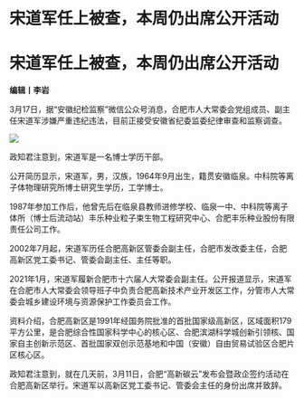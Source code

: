 # 宋道军任上被查，本周仍出席公开活动

# 宋道军任上被查，本周仍出席公开活动

**编辑丨李岩**

3月17日，据“安徽纪检监察”微信公众号消息，合肥市人大常委会党组成员、副主任宋道军涉嫌严重违纪违法，目前正接受安徽省纪委监委纪律审查和监察调查。

![](https://inews.gtimg.com/news_bt/OtBjj4KMFY6_1RB0xzTKF2aaMvoNusCfDgPdVR4vB56RIAA/1000)

政知君注意到，宋道军是一名博士学历干部。

公开简历显示，宋道军，男，汉族，1964年9月出生，籍贯安徽临泉。中科院等离子体物理研究所博士研究生学历，工学博士。

1987年参加工作后，他曾先后在临泉县教师进修学校、临泉一中、中科院等离子体所（博士后流动站）丰乐种业粒子束生物工程研究中心、合肥丰乐种业股份有限责任公司工作。

2002年7月起，宋道军历任合肥高新区管委会副主任，合肥市发改委主任，合肥高新区党工委书记、管委会副主任、主任等职。

2021年1月，宋道军履新合肥市十六届人大常委会副主任。公开报道显示，宋道军在合肥市人大常委会领导班子中负责合肥高新技术产业开发区工作，分管市人大常委会城乡建设环境与资源保护工作委员会工作。

资料介绍，合肥高新区是1991年经国务院批准的首批国家级高新区，区域面积179平方公里，是合肥综合性国家科学中心的核心区、合肥滨湖科学城创新引领核、国家自主创新示范区、首批国家双创示范基地和中国（安徽）自由贸易试验区合肥片区核心区。

政知君注意到，就在几天前，3月11日，合肥“高新碳云”发布会暨政企签约活动在合肥高新区举行。宋道军以高新区党工委书记、管委会主任的身份出席并致辞。

